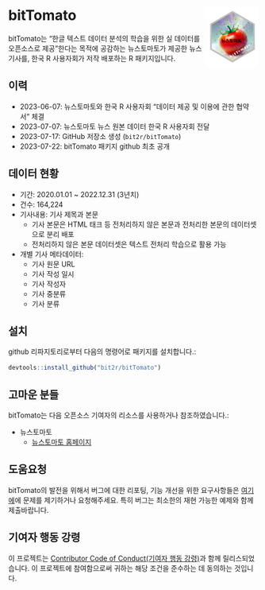 
<!-- README.md is generated from README.Rmd. Please edit that file -->

# bitTomato <img src="man/figures/logo.png" align="right" height="120" width="103.6"/>

bitTomato는 “한글 텍스트 데이터 분석의 학습을 위한 실 데이터를
오픈소스로 제공”한다는 목적에 공감하는 뉴스토마토가 제공한 뉴스 기사를,
한국 R 사용자회가 저작 배포하는 R 패키지입니다.

## 이력

- 2023-06-07: 뉴스토마토와 한국 R 사용자회 “데이터 제공 및 이용에 관한
  협약서” 체결
- 2023-07-07: 뉴스토마토 뉴스 원본 데이터 한국 R 사용자회 전달
- 2023-07-17: GitHub 저장소 생성 (`bit2r/bitTomato`)
- 2023-07-22: bitTomato 패키지 github 최초 공개

## 데이터 현황

- 기간: 2020.01.01 ~ 2022.12.31 (3년치)
- 건수: 164,224
- 기사내용: 기사 제목과 본문
  - 기사 본문은 HTML 태크 등 전처리하지 않은 본문과 전처리한 본문의
    데이터셋으로 분리 배포
  - 전처리하지 않은 본문 데이터셋은 텍스트 전처리 학습으로 활용 가능
- 개별 기사 메타데이터:
  - 기사 원문 URL
  - 기사 작성 일시
  - 기사 작성자
  - 기사 중분류
  - 기사 분류

## 설치

github 리파지토리로부터 다음의 명령어로 패키지를 설치합니다.:

``` r
devtools::install_github("bit2r/bitTomato")
```

## 고마운 분들

bitTomato는 다음 오픈소스 기여자의 리소스를 사용하거나 참조하였습니다.:

- 뉴스토마토
  - <a href="https://www.newstomato.com/" target="_blank">뉴스토마토
    홈페이지</a>

## 도움요청

bitTomato의 발전을 위해서 버그에 대한 리포팅, 기능 개선을 위한
요구사항들은 <a href="https://github.com/bit2r/bitTomato/issues"
target="_blank">여기에</a>에 문제를 제기하거나 요청해주세요. 특히 버그는
최소한의 재현 가능한 예제와 함께 제출바랍니다.

## 기여자 행동 강령

이 프로젝트는
<a href="https://github.com/bit2r/bitTomato/blob/main/CONDUCT.md"
target="_blank">Contributor Code of Conduct(기여자 행동 강령)</a>과 함께
릴리스되었습니다. 이 프로젝트에 참여함으로써 귀하는 해당 조건을 준수하는
데 동의하는 것입니다.
